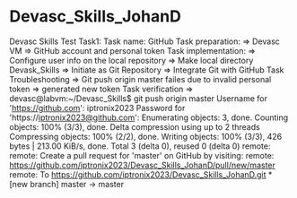 # Devasc_Skills_JohanD
Devasc Skills Test
Task1:
  Task name: GitHub
  Task preparation: 
     => Devasc VM
     => GitHub account and personal token
  Task implementation:
     => Configure user info on the local repository
     => Make local directory Devask_Skills
     => Initiate as Git Repository
     => Integrate Git with GitHub 
  Task Troubleshooting
    => Git push origin master failes due to invalid personal token
    => generated new token 
  Task verification
    => devasc@labvm:~/Devasc_Skills$ git push origin master 
       Username for 'https://github.com': iptronix2023
       Password for 'https://iptronix2023@github.com': 
       Enumerating objects: 3, done.
       Counting objects: 100% (3/3), done.
       Delta compression using up to 2 threads
       Compressing objects: 100% (2/2), done.
       Writing objects: 100% (3/3), 426 bytes | 213.00 KiB/s, done.
       Total 3 (delta 0), reused 0 (delta 0)
       remote: 
       remote: Create a pull request for 'master' on GitHub by visiting:
       remote:      https://github.com/iptronix2023/Devasc_Skills_JohanD/pull/new/master
       remote: 
       To https://github.com/iptronix2023/Devasc_Skills_JohanD.git
       * [new branch]      master -> master

